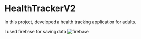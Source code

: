 # HealthTrackerV2

In this project, developed a health tracking application for adults.

I used firebase for saving data
![firebase](https://user-images.githubusercontent.com/47832394/73814966-97f1fe80-47f5-11ea-83da-16b7e97fd6cf.png)
